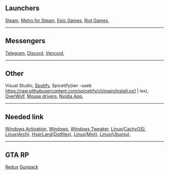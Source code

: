Launchers
--------------------
[Steam](https://steamcommunity.com/),
[Metro for Steam](https://docs.steambrew.app/),
[Epic Games](https://store.epicgames.com/en-US/download),
[Riot Games](https://playvalorant.com/ru-ru/),

--------------------
Messengers
--------------------
[Telegram](https://telegram.org/),
[Discord](https://discord.com/download),
[Vencord](https://vencord.dev/download/),

--------------------
Other
--------------------
Visual Studio,
[Spotify](https://www.spotify.com/by-ru/download/windows/),
Spicetify(iwr -useb https://raw.githubusercontent.com/spicetify/cli/main/install.ps1 | iex),
[OverWolf](https://overplus.gg/),
[Mouse drivers](https://attackshark.com/pages/driver-download),
[Nvidia App](https://www.nvidia.com/en-us/software/nvidia-app/),

--------------------
Needed link
--------------------
[Windows Activation](https://github.com/massgravel/Microsoft-Activation-Scripts),
[Windows](https://drive.google.com/file/d/1eyWO6xb16GEgR9Ps_i5flvaLX6S3VAdC/view),
[Windows Tweaker](https://vtrl.cc/#home),
[Linux(CachyOS)](https://cachyos.org/download/),
[Linux(Arch)](https://archlinux.org/download/),
[HyprLand(Dotfiles)](https://github.com/Pilkdrinker/PilkDots?tab=readme-ov-file),
[Linux(Mint)](https://www.linuxmint.com/edition.php?id=316),
[Linux(Ubuntu)](https://ubuntu.com/download),

---------------------
GTA RP
---------------------
[Redux](https://drive.google.com/file/d/1WfT-eoIyo8ZXcih8nSh1qi-MoSFzE7wN/view?usp=sharing)
[Gunpack](https://drive.google.com/file/d/1k5flttfuSYDufRMziijlgv1JOOADivPr/view?usp=sharing)
